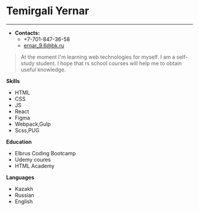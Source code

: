 # Temirgali Yernar
***
* __Contacts:__
    * +7-701-847-36-58
    * ernar_9.6@bk.ru

> At the moment I'm learning web technologies for myself. I am a self-study student. I hope that  rs school courses will help me to obtain useful knowledge.

__Skills__
* HTML
* CSS
* JS
* React
* Figma
* Webpack,Gulp
* Scss,PUG

__Education__
* Elbrus Coding Bootcamp
* Udemy coures
* HTML Academy

__Languages__

* Kazakh
* Russian
* English
